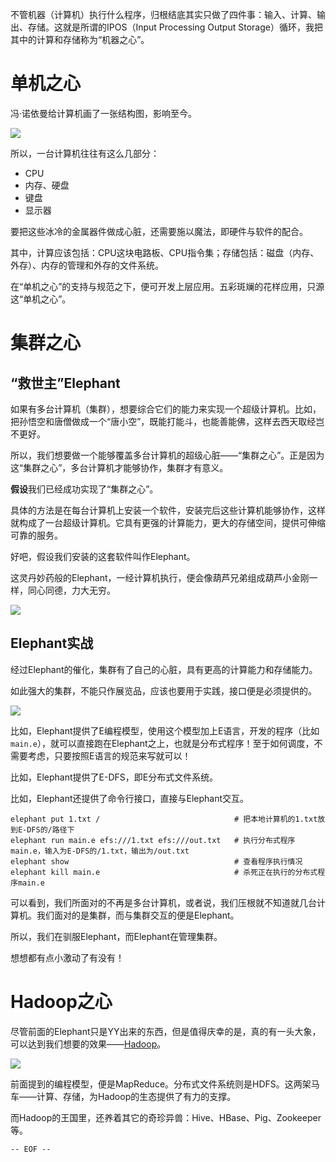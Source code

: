 不管机器（计算机）执行什么程序，归根结底其实只做了四件事：输入、计算、输出、存储。这就是所谓的IPOS（Input Processing Output Storage）循环，我把其中的计算和存储称为“机器之心”。

<!--more-->

单机之心
===

冯·诺依曼给计算机画了一张结构图，影响至今。

![](冯诺依曼结构.jpg)


所以，一台计算机往往有这么几部分：
- CPU
- 内存、硬盘
- 键盘
- 显示器

要把这些冰冷的金属器件做成心脏，还需要施以魔法，即硬件与软件的配合。

其中，计算应该包括：CPU这块电路板、CPU指令集；存储包括：磁盘（内存、外存）、内存的管理和外存的文件系统。

在“单机之心”的支持与规范之下，便可开发上层应用。五彩斑斓的花样应用，只源这“单机之心”。

集群之心
===

“救世主”Elephant
---

如果有多台计算机（集群），想要综合它们的能力来实现一个超级计算机。比如，把孙悟空和唐僧做成一个“唐小空”，既能打能斗，也能善能佛，这样去西天取经岂不更好。

所以，我们想要做一个能够覆盖多台计算机的超级心脏——“集群之心”。正是因为这“集群之心”，多台计算机才能够协作，集群才有意义。

**假设**我们已经成功实现了“集群之心”。

具体的方法是在每台计算机上安装一个软件，安装完后这些计算机能够协作，这样就构成了一台超级计算机。它具有更强的计算能力，更大的存储空间，提供可伸缩可靠的服务。

好吧，假设我们安装的这套软件叫作Elephant。

这灵丹妙药般的Elephant，一经计算机执行，便会像葫芦兄弟组成葫芦小金刚一样，同心同德，力大无穷。

![](葫芦娃.jpg)

Elephant实战
---

经过Elephant的催化，集群有了自己的心脏，具有更高的计算能力和存储能力。

如此强大的集群，不能只作展览品，应该也要用于实践，接口便是必须提供的。

![](Elephant核心.jpg)

比如，Elephant提供了E编程模型，使用这个模型加上E语言，开发的程序（比如`main.e`），就可以直接跑在Elephant之上，也就是分布式程序！至于如何调度，不需要考虑，只要按照E语言的规范来写就可以！

比如，Elephant提供了E-DFS，即E分布式文件系统。

比如，Elephant还提供了命令行接口，直接与Elephant交互。

```
elephant put 1.txt /                              # 把本地计算机的1.txt放到E-DFS的/路径下
elephant run main.e efs:///1.txt efs:///out.txt   # 执行分布式程序main.e，输入为E-DFS的/1.txt，输出为/out.txt
elephant show                                     # 查看程序执行情况
elephant kill main.e                              # 杀死正在执行的分布式程序main.e
```

可以看到，我们所面对的不再是多台计算机，或者说，我们压根就不知道就几台计算机。我们面对的是集群，而与集群交互的便是Elephant。

所以，我们在驯服Elephant，而Elephant在管理集群。

想想都有点小激动了有没有！

Hadoop之心
===

尽管前面的Elephant只是YY出来的东西，但是值得庆幸的是，真的有一头大象，可以达到我们想要的效果——[Hadoop](http://hadoop.apache.org/)。

![](hadoop-logo.jpg)

前面提到的编程模型，便是MapReduce。分布式文件系统则是HDFS。这两架马车——计算、存储，为Hadoop的生态提供了有力的支撑。

而Hadoop的王国里，还养着其它的奇珍异兽：Hive、HBase、Pig、Zookeeper等。

`-- EOF --`
